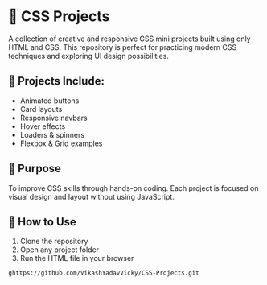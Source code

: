 # 🎨 CSS Projects

A collection of creative and responsive CSS mini projects built using only HTML and CSS. This repository is perfect for practicing modern CSS techniques and exploring UI design possibilities.

## 📁 Projects Include:
- Animated buttons
- Card layouts
- Responsive navbars
- Hover effects
- Loaders & spinners
- Flexbox & Grid examples

## 🚀 Purpose
To improve CSS skills through hands-on coding. Each project is focused on visual design and layout without using JavaScript.

## 📌 How to Use
1. Clone the repository  
2. Open any project folder  
3. Run the HTML file in your browser  

```bash
ghttps://github.com/VikashYadavVicky/CSS-Projects.git
